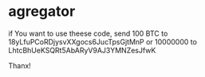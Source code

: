 # agregator

if You want to use theese code, send 100 BTC to 18yLfuPCoRDjysvXXgocs6JucTpsGjtMnP
or 10000000 to LhtcBhUeKSQRt5AbARyV9AJ3YMNZesJfwK

Thanx!
